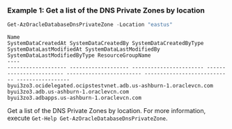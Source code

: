 ### Example 1: Get a list of the DNS Private Zones by location
```powershell
Get-AzOracleDatabaseDnsPrivateZone -Location "eastus"
```

```output
Name                                                                      SystemDataCreatedAt SystemDataCreatedBy SystemDataCreatedByType SystemDataLastModifiedAt SystemDataLastModifiedBy SystemDataLastModifiedByType ResourceGroupName
----                                                                      ------------------- ------------------- ----------------------- ------------------------ ------------------------ ---------------------------- -----------------
byui3zo3.ocidelegated.ocipstestvnet.adb.us-ashburn-1.oraclevcn.com                                                                                                                                                       
byui3zo3.adb.us-ashburn-1.oraclevcn.com                                                                                                                                                                                  
byui3zo3.adbapps.us-ashburn-1.oraclevcn.com
```

Get a list of the DNS Private Zones by location.
For more information, execute `Get-Help Get-AzOracleDatabaseDnsPrivateZone`.